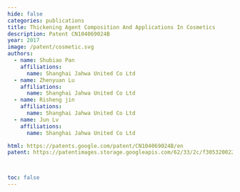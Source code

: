 ```yaml
---
hide: false
categories: publications
title: Thickening Agent Composition And Applications In Cosmetics
description: Patent CN104069024B
year: 2017
image: /patent/cosmetic.svg
authors:
  - name: Shubiao Pan
    affiliations:
      name: Shanghai Jahwa United Co Ltd
  - name: Zhenyuan Lu
    affiliations:
      name: Shanghai Jahwa United Co Ltd
  - name: Risheng jin
    affiliations:
      name: Shanghai Jahwa United Co Ltd
  - name: Jun Lv
    affiliations:
      name: Shanghai Jahwa United Co Ltd

html: https://patents.google.com/patent/CN104069024B/en
patent: https://patentimages.storage.googleapis.com/62/33/2c/f30532002200d2/CN104069024B.pdf



toc: false
---
```

